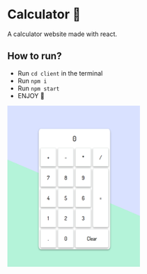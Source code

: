 # Calculator 🧮

A calculator website made with react.

## How to run?
- Run `cd client` in the terminal
- Run `npm i`
- Run `npm start`
- ENJOY 🎉

<img width=300 alt=calculator src=website.PNG>
